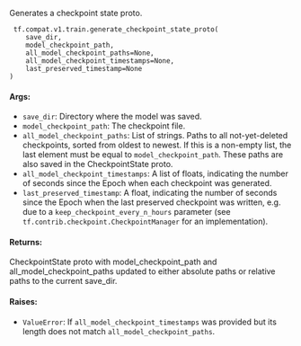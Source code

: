 
Generates a checkpoint state proto.

```
 tf.compat.v1.train.generate_checkpoint_state_proto(
    save_dir,
    model_checkpoint_path,
    all_model_checkpoint_paths=None,
    all_model_checkpoint_timestamps=None,
    last_preserved_timestamp=None
)
```
#### Args:
- `save_dir`: Directory where the model was saved.
- `model_checkpoint_path`: The checkpoint file.
- `all_model_checkpoint_paths`: List of strings. Paths to all not-yet-deleted checkpoints, sorted from oldest to newest. If this is a non-empty list, the last element must be equal to `model_checkpoint_path`. These paths are also saved in the CheckpointState proto.
- `all_model_checkpoint_timestamps`: A list of floats, indicating the number of seconds since the Epoch when each checkpoint was generated.
- `last_preserved_timestamp`: A float, indicating the number of seconds since the Epoch when the last preserved checkpoint was written, e.g. due to a `keep_checkpoint_every_n_hours` parameter (see `tf.contrib.checkpoint.CheckpointManager` for an implementation).
#### Returns:

CheckpointState proto with model_checkpoint_path and all_model_checkpoint_paths updated to either absolute paths or relative paths to the current save_dir.
#### Raises:
- `ValueError`: If `all_model_checkpoint_timestamps` was provided but its length does not match `all_model_checkpoint_paths`.
